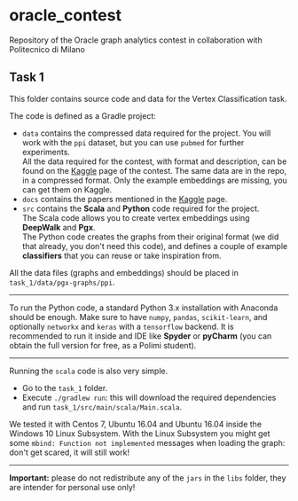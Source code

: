 # oracle_contest
Repository of the Oracle graph analytics contest in collaboration with Politecnico di Milano

## Task 1

This folder contains source code and data for the Vertex Classification task.

The code is defined as a Gradle project:
* `data` contains the compressed data required for the project. You will work with the `ppi` dataset, but you can use `pubmed` for further experiments.   
All the data required for the contest, with format and description, can be found on the [Kaggle](https://www.kaggle.com/c/oracle-polimi-contest/data) page of the contest. The same data are in the repo, in a compressed format. Only the example embeddings are missing, you can get them on Kaggle.
* `docs` contains the papers mentioned in the [Kaggle](https://www.kaggle.com/c/oracle-polimi-contest#Documents) page.
* `src` contains the **Scala** and **Python** code required for the project.  
The Scala code allows you to create vertex embeddings using **DeepWalk** and **Pgx**.  
The Python code creates the graphs from their original format (we did that already, you don't need this code), and defines a couple of example **classifiers** that you can reuse or take inspiration from.

All the data files (graphs and embeddings) should be placed in `task_1/data/pgx-graphs/ppi`.


***

To run the Python code, a standard Python 3.x installation with Anaconda should be enough. 
Make sure to have `numpy`, `pandas`, `scikit-learn`, and optionally `networkx` and `keras` with a `tensorflow` backend.
It is recommended to run it inside and IDE like **Spyder** or **pyCharm** (you can obtain the full version for free, as a Polimi student).

***

Running the `scala` code is also very simple.
* Go to the `task_1` folder.
* Execute `./gradlew run`: this will download the required dependencies and run `task_1/src/main/scala/Main.scala`.

We tested it with Centos 7, Ubuntu 16.04 and Ubuntu 16.04 inside the Windows 10 Linux Subsystem.
With the Linux Subsystem you might get some `mbind: Function not implemented` messages when loading the graph: don't get scared, it will still work!

***

**Important:** please do not redistribute any of the `jars` in the `libs` folder, they are intender for personal use only!
